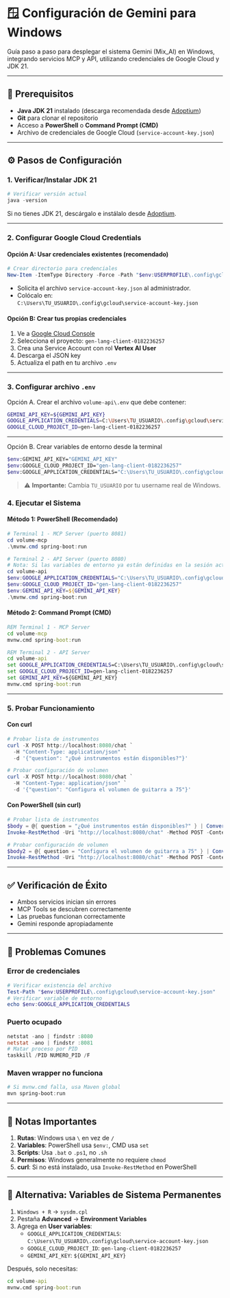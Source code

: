 # 🪟 Configuración de Gemini para Windows

Guía paso a paso para desplegar el sistema Gemini (Mix_AI) en Windows, integrando servicios MCP y API, utilizando credenciales de Google Cloud y JDK 21.

---

## 🚀 Prerequisitos

- **Java JDK 21** instalado (descarga recomendada desde [Adoptium](https://adoptium.net/temurin/releases/?version=21))
- **Git** para clonar el repositorio
- Acceso a **PowerShell** o **Command Prompt (CMD)**
- Archivo de credenciales de Google Cloud (`service-account-key.json`)

---

## ⚙️ Pasos de Configuración

### 1. Verificar/Instalar JDK 21

```powershell
# Verificar versión actual
java -version
```
Si no tienes JDK 21, descárgalo e instálalo desde [Adoptium](https://adoptium.net/temurin/releases/?version=21).

---

### 2. Configurar Google Cloud Credentials

#### Opción A: Usar credenciales existentes (recomendado)

```powershell
# Crear directorio para credenciales
New-Item -ItemType Directory -Force -Path "$env:USERPROFILE\.config\gcloud"
```
- Solicita el archivo `service-account-key.json` al administrador.
- Colócalo en:  
  `C:\Users\TU_USUARIO\.config\gcloud\service-account-key.json`

#### Opción B: Crear tus propias credenciales

1. Ve a [Google Cloud Console](https://console.cloud.google.com/)
2. Selecciona el proyecto: `gen-lang-client-0182236257`
3. Crea una Service Account con rol **Vertex AI User**
4. Descarga el JSON key
5. Actualiza el path en tu archivo `.env`

---

### 3. Configurar archivo `.env`

Opción A. Crear el archivo `volume-api\.env` que debe contener:

```bash
GEMINI_API_KEY=${GEMINI_API_KEY}
GOOGLE_APPLICATION_CREDENTIALS=C:\Users\TU_USUARIO\.config\gcloud\service-account-key.json
GOOGLE_CLOUD_PROJECT_ID=gen-lang-client-0182236257
```
---

Opción B. Crear variables de entorno desde la terminal
```bash
$env:GEMINI_API_KEY="GEMINI_API_KEY"
$env:GOOGLE_CLOUD_PROJECT_ID="gen-lang-client-0182236257"
$env:GOOGLE_APPLICATION_CREDENTIALS="C:\Users\TU_USUARIO\.config\gcloud\service-account-key.json"
```
> ⚠️ **Importante:** Cambia `TU_USUARIO` por tu username real de Windows.

### 4. Ejecutar el Sistema

#### Método 1: PowerShell (Recomendado)

```powershell
# Terminal 1 - MCP Server (puerto 8081)
cd volume-mcp
.\mvnw.cmd spring-boot:run

# Terminal 2 - API Server (puerto 8080)
# Nota: Si las variables de entorno ya están definidas en la sesión actual, puedes omitir ese paso.
cd volume-api
$env:GOOGLE_APPLICATION_CREDENTIALS="C:\Users\TU_USUARIO\.config\gcloud\service-account-key.json"
$env:GOOGLE_CLOUD_PROJECT_ID="gen-lang-client-0182236257"
$env:GEMINI_API_KEY=${GEMINI_API_KEY}
.\mvnw.cmd spring-boot:run
```

#### Método 2: Command Prompt (CMD)

```cmd
REM Terminal 1 - MCP Server
cd volume-mcp
mvnw.cmd spring-boot:run

REM Terminal 2 - API Server
cd volume-api
set GOOGLE_APPLICATION_CREDENTIALS=C:\Users\TU_USUARIO\.config\gcloud\service-account-key.json
set GOOGLE_CLOUD_PROJECT_ID=gen-lang-client-0182236257
set GEMINI_API_KEY=${GEMINI_API_KEY}
mvnw.cmd spring-boot:run
```

---

### 5. Probar Funcionamiento

#### Con curl

```powershell
# Probar lista de instrumentos
curl -X POST http://localhost:8080/chat `
  -H "Content-Type: application/json" `
  -d '{"question": "¿Qué instrumentos están disponibles?"}'

# Probar configuración de volumen
curl -X POST http://localhost:8080/chat `
  -H "Content-Type: application/json" `
  -d '{"question": "Configura el volumen de guitarra a 75"}'
```

#### Con PowerShell (sin curl)

```powershell
# Probar lista de instrumentos
$body = @{ question = "¿Qué instrumentos están disponibles?" } | ConvertTo-Json
Invoke-RestMethod -Uri "http://localhost:8080/chat" -Method POST -ContentType "application/json" -Body $body

# Probar configuración de volumen
$body2 = @{ question = "Configura el volumen de guitarra a 75" } | ConvertTo-Json
Invoke-RestMethod -Uri "http://localhost:8080/chat" -Method POST -ContentType "application/json" -Body $body2
```

---

## ✅ Verificación de Éxito

- Ambos servicios inician sin errores
- MCP Tools se descubren correctamente
- Las pruebas funcionan correctamente
- Gemini responde apropiadamente

---

## 🚨 Problemas Comunes

### Error de credenciales

```powershell
# Verificar existencia del archivo
Test-Path "$env:USERPROFILE\.config\gcloud\service-account-key.json"
# Verificar variable de entorno
echo $env:GOOGLE_APPLICATION_CREDENTIALS
```

### Puerto ocupado

```powershell
netstat -ano | findstr :8080
netstat -ano | findstr :8081
# Matar proceso por PID
taskkill /PID NUMERO_PID /F
```

### Maven wrapper no funciona

```powershell
# Si mvnw.cmd falla, usa Maven global
mvn spring-boot:run
```

---

## 📝 Notas Importantes

1. **Rutas**: Windows usa `\` en vez de `/`
2. **Variables**: PowerShell usa `$env:`, CMD usa `set`
3. **Scripts**: Usa `.bat` o `.ps1`, no `.sh`
4. **Permisos**: Windows generalmente no requiere `chmod`
5. **curl**: Si no está instalado, usa `Invoke-RestMethod` en PowerShell

---

## 🔧 Alternativa: Variables de Sistema Permanentes

1. `Windows + R` → `sysdm.cpl`
2. Pestaña **Advanced** → **Environment Variables**
3. Agrega en **User variables**:
   - `GOOGLE_APPLICATION_CREDENTIALS`: `C:\Users\TU_USUARIO\.config\gcloud\service-account-key.json`
   - `GOOGLE_CLOUD_PROJECT_ID`: `gen-lang-client-0182236257`
   - `GEMINI_API_KEY`: `${GEMINI_API_KEY}`

Después, solo necesitas:

```cmd
cd volume-api
mvnw.cmd spring-boot:run
```